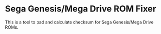 # Sega Genesis/Mega Drive ROM Fixer
This is a tool to pad and calculate checksum for Sega Genesis/Mega Drive ROMs.
